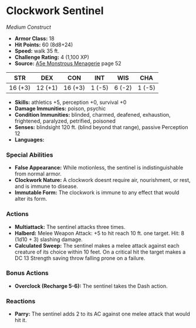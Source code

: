 # Clockwork Sentinel

*Medium* *Construct*

- **Armor Class:** 18
- **Hit Points:** 60 (8d8+24)
- **Speed:** walk 35 ft.
- **Challenge Rating:** 4 (1,100 XP)
- **Source:** [A5e Monstrous Menagerie](https://enpublishingrpg.com/products/level-up-monstrous-menagerie-a5e) page 52

| STR | DEX | CON | INT | WIS | CHA |
| --- | --- | --- | --- | --- | --- |
| 16 (+3) | 12 (+1) | 16 (+3) | 1 (-5) | 6 (-2) | 1 (-5) |

- **Skills:** athletics +5, perception +0, survival +0
- **Damage Immunities:** poison, psychic
- **Condition Immunities:** blinded, charmed, deafened, exhaustion, frightened, paralyzed, petrified, poisoned
- **Senses:** blindsight 120 ft. (blind beyond that range), passive Perception 12
- **Languages:** 

### Special Abilities

- **False Appearance:** While motionless, the sentinel is indistinguishable from normal armor.
- **Clockwork Nature:** A clockwork doesnt require air, nourishment, or rest, and is immune to disease.
- **Immutable Form:** The clockwork is immune to any effect that would alter its form.

### Actions

- **Multiattack:** The sentinel attacks three times.
- **Halberd:** Melee Weapon Attack: +5 to hit  reach 10 ft.  one target. Hit: 8 (1d10 + 3) slashing damage.
- **Calculated Sweep:** The sentinel makes a melee attack against each creature of its choice within 10 feet. On a critical hit  the target makes a DC 13 Strength saving throw  falling prone on a failure.

### Bonus Actions

- **Overclock (Recharge 5-6):** The sentinel takes the Dash action.

### Reactions

- **Parry:** The sentinel adds 2 to its AC against one melee attack that would hit it.


